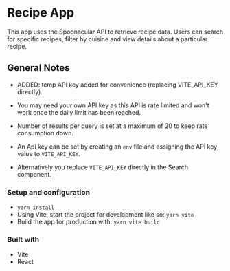 # Recipe App

This app uses the Spoonacular API to retrieve recipe data. Users can search for specific recipes, filter by cuisine and view details about a particular recipe.

## General Notes

-   ADDED: temp API key added for convenience (replacing VITE_API_KEY directly).

-   You may need your own API key as this API is rate limited and won't work once the daily limit has been reached.
-   Number of results per query is set at a maximum of 20 to keep rate consumption down.
-   An Api key can be set by creating an `env` file and assigning the API key value to `VITE_API_KEY`.
-   Alternatively you replace `VITE_API_KEY` directly in the Search component.

### Setup and configuration

-   `yarn install`
-   Using Vite, start the project for development like so:
    `yarn vite`
-   Build the app for production with:
    `yarn vite build`

### Built with

-   Vite
-   React

